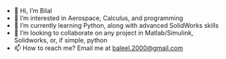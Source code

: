 - 👋 Hi, I’m Bilal
- 👀 I’m interested in Aerospace, Calculus, and programming
- 🌱 I’m currently learning Python, along with advanced SolidWorks skills
- 💞️ I’m looking to collaborate on any project in Matlab/Simulink, Solidworks, or, if simple, python
- 📫 How to reach me? Email me at baleel.2000@gmail.com

<!---
B1AU/B1AU is a ✨ special ✨ repository because its `README.md` (this file) appears on your GitHub profile.
You can click the Preview link to take a look at your changes.
--->
